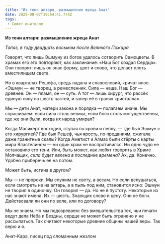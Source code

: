 ```yaml
---
title: "Из тени алтаря_ размышление жреца Анат"
date: 2025-08-07T19:54:41.774Z
tags:
 - Сюжет ючителле
---
```


**Из тени алтаря: размышление жреца Анат**

*Топаз, в году двадцать восьмом после Великого Пожара*

Говорят, что лишь Эшмуну из богов удалось сотворить Самоцветы. В храмах
его это повторяют, как заклинание: «Наш Бог создал Сердца». Они говорят:
лишь он знал форму, цвет и слово, что делает плоть вместилищем света.

Но в кварталах Решефа, средь ладана и славословий, кричат иное. «Эшмун —
не творец, а ремесленник. Сила — наша. Наш Бог — древнее. Он — пламя, он
— суть. А тот — лишь хирург, что рассёк единую силу на шесть частей, и
запер её в гранях кристалла».

Мы — дети Анат, матери закона и порядка — полагаем иначе. Мы спрашиваем:
если сила столь велика, если боги столь могущественны, где же они были,
когда *их* народ умирал?

Когда Маликерт восходил, ступая по крови и пеплу, — где был Эшмун с его
хирургией? Где был Решеф, чья ярость, по преданиям, сжигала даже
гранитные скалы? Когда Аметист и Алмаз были стёрты с карты мира
Властелином — ни один храм не воспротивился. Ни одно чудо не остановило
его тени. Или, быть может, как любят говорить в Храме Молчащих, *сила
будет явлена в последние времена*? Ах, да. Конечно. Удобно приберечь её
на потом.

Может быть, истина в другом?

Мы — не пророки. Мы служим не свету, а весам. Но если вслушаться, если
смотреть не на алтарь, а в пыль под ним, становится ясно: Эшмун не
творил в одиночку. Он говорил — да. Но не в пустоту. Некоторые из нас
знают имена. Их — шесть. Знающих слово и цену. Они не боги. Действовали
ли они по воле, или по договору?

Мы не знаем. Но мы подозреваем: без вмешательства тех, чьи печати ведут
дела Неба и Бездны, сердце не может быть огранено и не рассыпаться. Так
считают некоторые древние общины нашей веры. Так верю и я.

Анат-Кара, писец под сломанным жезлом
